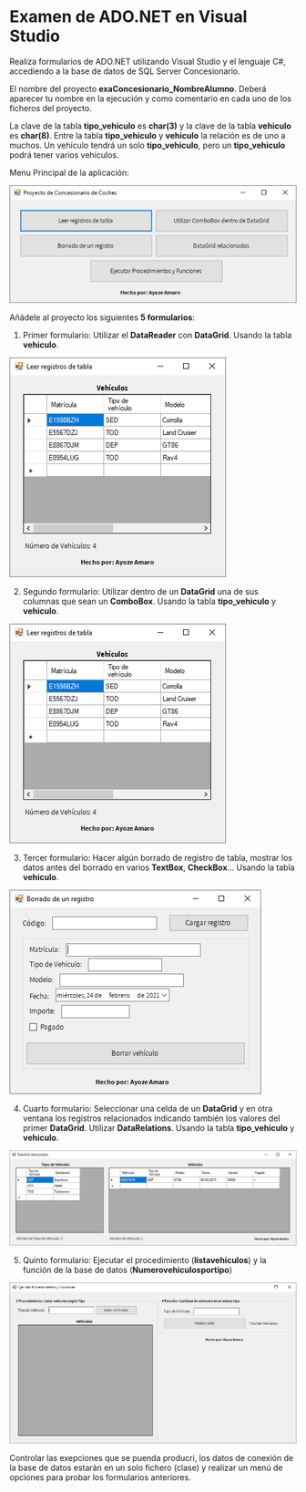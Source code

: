 # Examen de ADO.NET en Visual Studio

Realiza formularios de ADO.NET utilizando Visual Studio y el lenguaje C#, accediendo a la base de datos de SQL Server Concesionario.

El nombre del proyecto **exaConcesionario_NombreAlumno**. Deberá aparecer tu nombre en la ejecución y como comentario en cada uno de los ficheros del proyecto.

La clave de la tabla **tipo_vehiculo** es **char(3)** y la clave de la tabla **vehiculo** es **char(8)**.
Entre la tabla **tipo_vehiculo** y **vehiculo** la relación es de uno a muchos. Un vehículo tendrá un solo **tipo_vehiculo**, pero un **tipo_vehiculo** podrá tener varios vehículos.

Menu Principal de la aplicación:

![](https://github.com/Ayoamaro/Examen_ADO.NET/blob/main/docs/images/mainMenu.PNG?raw=true)

Añádele al proyecto los siguientes **5 formularios**:

1. Primer formulario: Utilizar el **DataReader** con **DataGrid**. Usando la tabla **vehiculo**.

![](https://github.com/Ayoamaro/Examen_ADO.NET/blob/main/docs/images/readLogs.PNG?raw=true)

2. Segundo formulario: Utilizar dentro de un **DataGrid** una de sus columnas que sean un **ComboBox**. Usando la tabla **tipo_vehiculo** y **vehiculo**.

![](https://github.com/Ayoamaro/Examen_ADO.NET/blob/main/docs/images/readLogs.PNG?raw=true)

3. Tercer formulario: Hacer algún borrado de registro de tabla, mostrar los datos antes del borrado en varios **TextBox**, **CheckBox**... Usando la tabla **vehiculo**.

![](https://github.com/Ayoamaro/Examen_ADO.NET/blob/main/docs/images/deleteLogs.PNG?raw=true)

4. Cuarto formulario: Seleccionar una celda de un **DataGrid** y en otra ventana los registros relacionados indicando también los valores del primer **DataGrid**. Utilizar **DataRelations**. Usando la tabla **tipo_vehiculo** y **vehiculo**.

![](https://github.com/Ayoamaro/Examen_ADO.NET/blob/main/docs/images/twoDataGridRelation.PNG?raw=true)

5. Quinto formulario: Ejecutar el procedimiento (**listavehiculos**) y la función de la base de datos (**Numerovehiculosportipo**)

![](https://github.com/Ayoamaro/Examen_ADO.NET/blob/main/docs/images/executePyF.PNG?raw=true)

Controlar las exepciones que se puenda producri, los datos de conexión de la base de datos estarán en un solo fichero (clase) y realizar un menú de opciones para probar los formularios anteriores.
